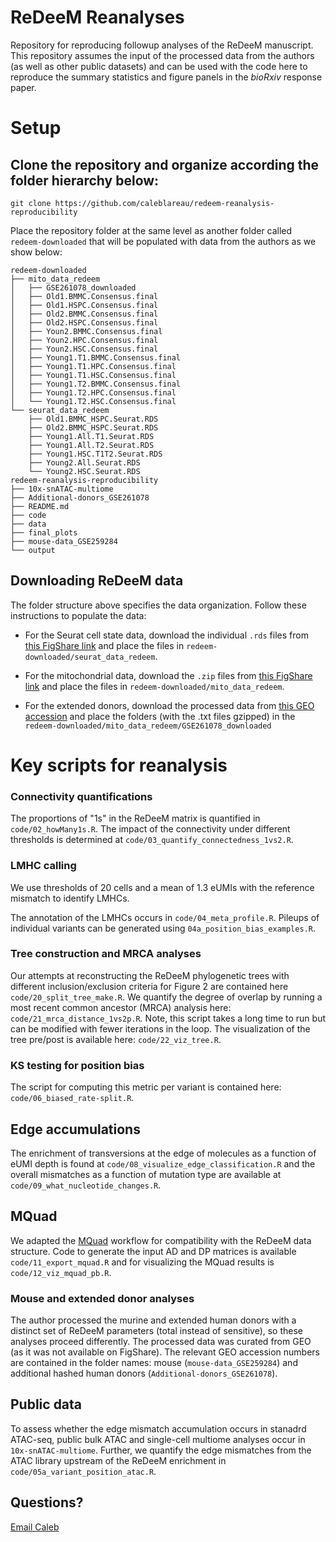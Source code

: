 # ReDeeM Reanalyses

Repository for reproducing followup analyses of the ReDeeM manuscript. 
This repository assumes the input of the processed data from the authors (as well as other
public datasets) and can be used with the code here to reproduce the summary statistics
and figure panels in the _bioRxiv_ response paper. 


# Setup

## Clone the repository and organize according the folder hierarchy below:

```
git clone https://github.com/caleblareau/redeem-reanalysis-reproducibility
```

Place the repository folder at the same level as another folder called `redeem-downloaded`
that will be populated with data from the authors as we show below:

```
redeem-downloaded
├── mito_data_redeem
│   ├── GSE261078_downloaded
│   ├── Old1.BMMC.Consensus.final
│   ├── Old1.HSPC.Consensus.final
│   ├── Old2.BMMC.Consensus.final
│   ├── Old2.HSPC.Consensus.final
│   ├── Youn2.BMMC.Consensus.final
│   ├── Youn2.HPC.Consensus.final
│   ├── Youn2.HSC.Consensus.final
│   ├── Young1.T1.BMMC.Consensus.final
│   ├── Young1.T1.HPC.Consensus.final
│   ├── Young1.T1.HSC.Consensus.final
│   ├── Young1.T2.BMMC.Consensus.final
│   ├── Young1.T2.HPC.Consensus.final
│   └── Young1.T2.HSC.Consensus.final
└── seurat_data_redeem
    ├── Old1.BMMC_HSPC.Seurat.RDS
    ├── Old2.BMMC_HSPC.Seurat.RDS
    ├── Young1.All.T1.Seurat.RDS
    ├── Young1.All.T2.Seurat.RDS
    ├── Young1.HSC.T1T2.Seurat.RDS
    ├── Young2.All.Seurat.RDS
    └── Young2.HSC.Seurat.RDS
redeem-reanalysis-reproducibility
├── 10x-snATAC-multiome
├── Additional-donors_GSE261078
├── README.md
├── code
├── data
├── final_plots
├── mouse-data_GSE259284
└── output
```


## Downloading ReDeeM data

The folder structure above specifies the data organization. Follow these instructions to populate the data:

- For the Seurat cell state data, download the individual `.rds` files from [this FigShare link](https://figshare.com/articles/dataset/Annotated_Seurat_objects/23290004/1) and 
place the files in `redeem-downloaded/seurat_data_redeem`.

- For the mitochondrial data, download the `.zip` files from [this FigShare link](https://figshare.com/articles/dataset/ReDeeM_raw_mutation_calling/24418966/1) and 
place the files in `redeem-downloaded/mito_data_redeem`.

- For the extended donors, download the processed data from [this GEO accession](https://www.ncbi.nlm.nih.gov/geo/query/acc.cgi?acc=GSE261078)
and place the folders (with the .txt files gzipped) in the `redeem-downloaded/mito_data_redeem/GSE261078_downloaded`

# Key scripts for reanalysis

### Connectivity quantifications

The proportions of "1s" in the ReDeeM matrix is quantified in `code/02_howMany1s.R`.
The impact of the connectivity under different thresholds is determined at `code/03_quantify_connectedness_1vs2.R`.

### LMHC calling

We use thresholds of 20 cells and a mean of 1.3 eUMIs with the reference mismatch to identify LMHCs. 

The annotation of the LMHCs occurs in `code/04_meta_profile.R`. Pileups of individual variants
can be generated using `04a_position_bias_examples.R`.

### Tree construction and MRCA analyses

Our attempts at reconstructing the ReDeeM phylogenetic trees with different inclusion/exclusion criteria
for Figure 2 are contained here `code/20_split_tree_make.R`. We quantify the degree of overlap 
by running a most recent common ancestor (MRCA) analysis here: `code/21_mrca_distance_1vs2p.R`. Note, 
this script takes a long time to run but can be modified with fewer iterations in the loop. The
visualization of the tree pre/post is available here: `code/22_viz_tree.R`.

### KS testing for position bias 

The script for computing this metric per variant is contained here: `code/06_biased_rate-split.R`. 

## Edge accumulations

The enrichment of transversions at the edge of molecules as a function of eUMI depth is found at
`code/08_visualize_edge_classification.R`  and the overall mismatches as a function of mutation type
are available at `code/09_what_nucleotide_changes.R`. 

## MQuad

We adapted the [MQuad](https://www.nature.com/articles/s41467-022-28845-0) workflow for 
compatibility with the ReDeeM data structure. Code to generate the input AD and DP matrices
is available `code/11_export_mquad.R` and for visualizing the MQuad results is `code/12_viz_mquad_pb.R`.


### Mouse and extended donor analyses

The author processed the murine and extended human donors with a distinct set of ReDeeM parameters
(total instead of sensitive), so these analyses proceed differently. The processed data was 
curated from GEO (as it was not available on FigShare). The relevant GEO accession numbers
are contained in the folder names: mouse (`mouse-data_GSE259284`) and additional hashed human donors
 (`Additional-donors_GSE261078`).

## Public data

To assess whether the edge mismatch accumulation occurs in stanadrd ATAC-seq, public
bulk ATAC and single-cell multiome analyses occur in `10x-snATAC-multiome`. Further, we
quantify the edge mismatches from the ATAC library upstream of the ReDeeM enrichment 
in `code/05a_variant_position_atac.R`.



## Questions?

[Email Caleb](mailto:lareauc@mskcc.org)

<br>
